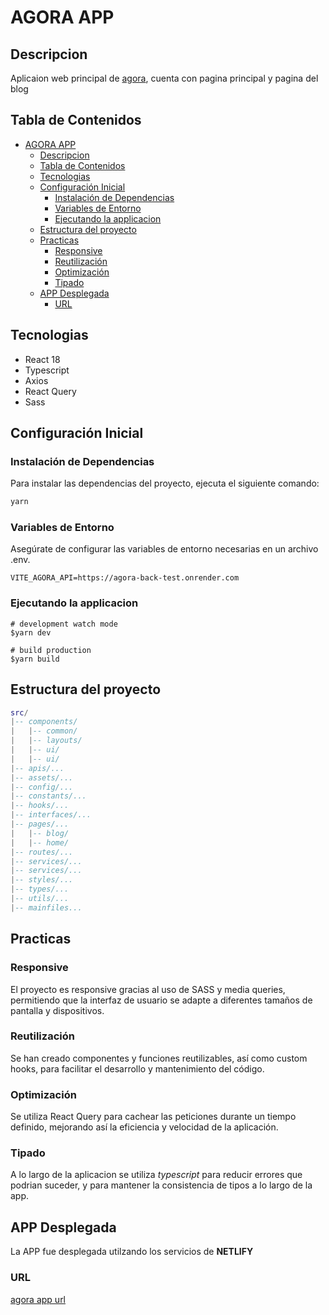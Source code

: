 # AGORA APP
## Descripcion
Aplicaion web principal de [agora](https://master--agora-app-test.netlify.app/), cuenta con pagina principal y pagina del blog


## Tabla de Contenidos
- [AGORA APP](#agora-app)
  - [Descripcion](#descripcion)
  - [Tabla de Contenidos](#tabla-de-contenidos)
  - [Tecnologias](#tecnologias)
  - [Configuración Inicial](#configuración-inicial)
    - [Instalación de Dependencias](#instalación-de-dependencias)
    - [Variables de Entorno](#variables-de-entorno)
    - [Ejecutando la applicacion](#ejecutando-la-applicacion)
  - [Estructura del proyecto](#estructura-del-proyecto)
  - [Practicas](#practicas)
    - [Responsive](#responsive)
    - [Reutilización](#reutilización)
    - [Optimización](#optimización)
    - [Tipado](#tipado)
  - [APP Desplegada](#app-desplegada)
    - [URL](#url)


## Tecnologias
  - React 18
  - Typescript
  - Axios
  - React Query
  - Sass

## Configuración Inicial

### Instalación de Dependencias
Para instalar las dependencias del proyecto, ejecuta el siguiente comando:

```bash
yarn
```

### Variables de Entorno

Asegúrate de configurar las variables de entorno necesarias en un archivo .env.

```
VITE_AGORA_API=https://agora-back-test.onrender.com
```

### Ejecutando la applicacion
 ```
# development watch mode
$yarn dev

# build production
$yarn build
 ```

 ## Estructura del proyecto

```lua
src/
|-- components/
|   |-- common/
|   |-- layouts/
|   |-- ui/
|   |-- ui/
|-- apis/...
|-- assets/...
|-- config/...
|-- constants/...
|-- hooks/...
|-- interfaces/...
|-- pages/...
|   |-- blog/
|   |-- home/
|-- routes/...
|-- services/...
|-- services/...
|-- styles/...
|-- types/...
|-- utils/...
|-- mainfiles...

```

## Practicas

### Responsive
El proyecto es responsive gracias al uso de SASS y media queries, permitiendo que la interfaz de usuario se adapte a diferentes tamaños de pantalla y dispositivos.

### Reutilización
Se han creado componentes y funciones reutilizables, así como custom hooks, para facilitar el desarrollo y mantenimiento del código.

### Optimización
Se utiliza React Query para cachear las peticiones durante un tiempo definido, mejorando así la eficiencia y velocidad de la aplicación.

### Tipado
A lo largo de la aplicacion se utiliza *typescript* para reducir errores que podrian suceder, y para mantener la consistencia de tipos a lo largo de la app.

## APP Desplegada
La APP fue desplegada utilzando los servicios de **NETLIFY**

### URL
[agora app url](https://master--agora-app-test.netlify.app/)




